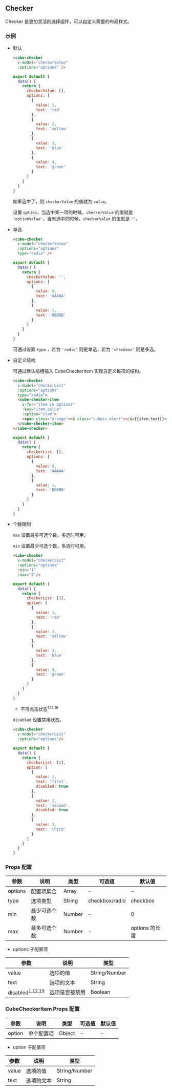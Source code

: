 ## Checker

Checker 是更加灵活的选择组件，可以自定义需要的布局样式。

### 示例

- 默认

  ```html
  <cube-checker
    v-model="checkerValue"
    :options="options" />
  ```
  ```js
  export default {
    data() {
      return {
        checkerValue: [],
        options: [
          {
            value: 1,
            text: 'red'
          },
          {
            value: 2,
            text: 'yellow'
          },
          {
            value: 3,
            text: 'blue'
          },
          {
            value: 4,
            text: 'green'
          }
        ]
      }
    }
  }
  ```
  如果选中了，则 `checkerValue` 的值就为 `value`。

  设置 `option`，当选中某一项的时候，`checkerValue` 的值就是 `'optionValue'`，当未选中的时候，`checkerValue` 的值就是 `''`。

- 单选

  ```html
  <cube-checker
    v-model="checkerValue"
    :options="options"
    type="radio" />
  ```
  ```js
  export default {
    data() {
      return {
        checkerValue: '',
        options: [
          {
            value: 0,
            text: 'AAAAA'
          },
          {
            value: 1,
            text: 'BBBBB'
          }
        ]
      }
    }
  }
  ```

  可通过设置 `type` ，若为 `'radio'` 则是单选，若为 `'checkbox'` 则是多选。

- 自定义结构

  可通过默认插槽插入 CubeCheckerItem 实现自定义每项的结构。

  ```html
  <cube-checker
    v-model="checkerList"
    :options="options"
    type="radio">
    <cube-checker-item
      v-for="item in options"
      :key="item.value"
      :option="item">
      <span class="orange"><i class="cubeic-alert"></i>{{item.text}}</span>
    </cube-checker-item>
  </cube-checker>
  ```
  ```js
  export default {
    data() {
      return {
        checkerList: [],
        options: [
          {
            value: 0,
            text: 'AAAAA'
          },
          {
            value: 1,
            text: 'BBBBB'
          }
        ]
      }
    }
  }
  ```


- 个数限制

  `max` 设置最多可选个数，多选时可用。

  `min` 设置最少可选个数，多选时可用。


  ```html
  <cube-checker
    v-model="checkerList"
    :options="options"
    :min="1"
    :max="2"/>
  ```
  ```js
  export default {
    data() {
      return {
        checkerList: [3],
        option: [
          {
            value: 1,
            text: 'red'
          },
          {
            value: 2,
            text: 'yellow'
          },
          {
            value: 3,
            text: 'blue'
          },
          {
            value: 4,
            text: 'green'
          }
        ]
      }
    }
  }
  ```

  - 不可点击状态<sup>1.12.19</sup>

  `disabled` 设置禁用状态。


  ```html
  <cube-checker
    v-model="checkerList"
    :options="options"/>
  ```
  ```js
  export default {
    data() {
      return {
        checkerList: [2],
        option: [
          {
            value: 1,
            text: 'first',
            disabled: true
          },
          {
            value: 2,
            text: 'second',
            disabled: true
          },
          {
            value: 3,
            text: 'third'
          }
        ]
      }
    }
  }
  ```



### Props 配置

| 参数 | 说明 | 类型 | 可选值 | 默认值 |
| - | - | - | - | - |
| options | 配置项集合 | Array | - | - |
| type | 选项类型 | String | checkbox/radio | checkbox |
| min | 最少可选个数 | Number | - | 0 |
| max | 最多可选个数 | Number | - | options 的长度 |

* options 子配置项

| 参数 | 说明 | 类型 |
| - | - | - |
| value | 选项的值 | String/Number |
| text | 选项的文本 | String |
| disabled<sup>1.12.19</sup> | 选项是否被禁用 | Boolean |

### CubeCheckerItem Props 配置

| 参数 | 说明 | 类型 | 可选值 | 默认值 |
| - | - | - | - | - |
| option | 单个配置项 | Object | - | - |

* option 子配置项

| 参数 | 说明 | 类型 |
| - | - | - |
| value | 选项的值 | String/Number |
| text | 选项的文本 | String |
